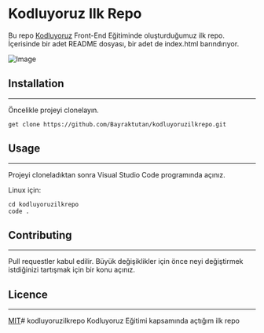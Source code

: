 # Kodluyoruz Ilk Repo

Bu repo [Kodluyoruz](https://www.kodluyoruz.org/) Front-End Eğitiminde oluşturduğumuz ilk repo. İçerisinde bir adet README dosyası, bir adet de index.html barındırıyor.

![Image](https://www.linkpicture.com/q/Ekran-Alıntısı_63.png)

## Installation
***

Öncelikle projeyi clonelayın.

    get clone https://github.com/Bayraktutan/kodluyoruzilkrepo.git

## Usage
***

Projeyi cloneladıktan sonra Visual Studio Code programında açınız.

Linux için:

    cd kodluyoruzilkrepo
    code .

## Contributing
***
Pull requestler kabul edilir. Büyük değişiklikler için önce neyi değiştirmek istdiğinizi tartışmak için bir konu açınız.

## Licence
***
[MIT](https://choosealicense.com/licenses/mit/)# kodluyoruzilkrepo
Kodluyoruz Eğitimi kapsamında açtığım ilk repo
